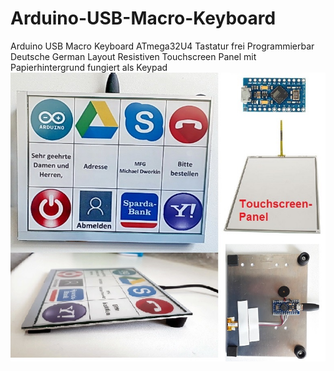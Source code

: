 # Arduino-USB-Macro-Keyboard
Arduino USB Macro Keyboard ATmega32U4 Tastatur frei Programmierbar Deutsche German Layout Resistiven Touchscreen Panel mit Papierhintergrund fungiert als Keypad
![alt text](https://github.com/MichaelDworkin/Arduino-USB-Macro-Keyboard/raw/master/keypad/Keypad.jpg)
